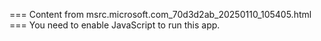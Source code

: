 === Content from msrc.microsoft.com_70d3d2ab_20250110_105405.html ===
You need to enable JavaScript to run this app.

